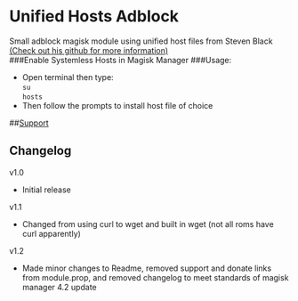 # Unified Hosts Adblock
Small adblock magisk module using unified host files from Steven Black [(Check out his github for more information)](https://github.com/StevenBlack/hosts)  
###Enable Systemless Hosts in Magisk Manager
###Usage: 
 - Open terminal then type:  
 `su`  
 `hosts`
 - Then follow the prompts to install host file of choice

##[Support](https://forum.xda-developers.com/apps/magisk/magisk-unified-hosts-adblocker-t3559019)

## Changelog
v1.0
 - Initial release

v1.1 
 - Changed from using curl to wget and built in wget (not all roms have curl apparently)

v1.2
 - Made minor changes to Readme, removed support and donate links from module.prop, and removed changelog to meet standards of magisk manager 4.2 update

